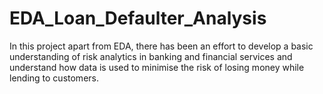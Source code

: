 # EDA_Loan_Defaulter_Analysis

In this project apart from EDA, there has been an effort to develop a basic understanding of risk analytics in banking and financial services and understand how data is used to minimise the risk of losing money while lending to customers.
